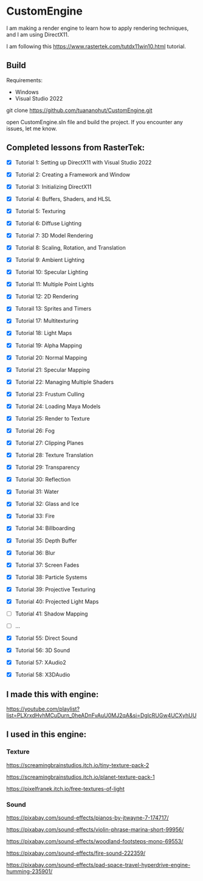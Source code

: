 # CustomEngine

I am making a render engine to learn how to apply rendering techniques, and I am using DirectX11.

I am following this https://www.rastertek.com/tutdx11win10.html tutorial. 

## Build

Requirements: 

- Windows 
- Visual Studio 2022

git clone https://github.com/tuananohut/CustomEngine.git

open CustomEngine.sln file and build the project. If you encounter any issues, let me know.

## Completed lessons from RasterTek:

- [x] Tutorial 1: Setting up DirectX11 with Visual Studio 2022
- [x] Tutorial 2: Creating a Framework and Window
- [x] Tutorial 3: Initializing DirectX11
- [x] Tutorial 4: Buffers, Shaders, and HLSL
- [x] Tutorial 5: Texturing
- [x] Tutorial 6: Diffuse Lighting
- [x] Tutorial 7: 3D Model Rendering
- [x] Tutorial 8: Scaling, Rotation, and Translation
- [x] Tutorial 9: Ambient Lighting
- [x] Tutorial 10: Specular Lighting
- [x] Tutorial 11: Multiple Point Lights
- [x] Tutorial 12: 2D Rendering
- [x] Tutorail 13: Sprites and Timers
- [x] Tutorial 17: Multitexturing
- [x] Tutorial 18: Light Maps
- [x] Tutorial 19: Alpha Mapping
- [x] Tutorial 20: Normal Mapping
- [x] Tutorial 21: Specular Mapping
- [x] Tutorial 22: Managing Multiple Shaders
- [x] Tutorial 23: Frustum Culling
- [x] Tutorial 24: Loading Maya Models
- [x] Tutorial 25: Render to Texture
- [x] Tutorial 26: Fog
- [x] Tutorial 27: Clipping Planes
- [x] Tutorial 28: Texture Translation
- [x] Tutorial 29: Transparency
- [x] Tutorial 30: Reflection
- [x] Tutorial 31: Water
- [x] Tutorial 32: Glass and Ice
- [x] Tutorial 33: Fire
- [x] Tutorial 34: Billboarding
- [x] Tutorial 35: Depth Buffer
- [x] Tutorial 36: Blur
- [x] Tutorial 37: Screen Fades
- [x] Tutorial 38: Particle Systems
- [x] Tutorial 39: Projective Texturing
- [x] Tutorial 40: Projected Light Maps
- [ ] Tutorial 41: Shadow Mapping
- [ ] ... 
- [x] Tutorial 55: Direct Sound
- [x] Tutorial 56: 3D Sound
- [x] Tutorial 57: XAudio2
- [x] Tutorial 58: X3DAudio


## I made this with engine:

https://youtube.com/playlist?list=PLXrxdHvhMCuDurn_0heADnFvAuU0MJ2qA&si=DglcRUGw4UCXyhUU

## I used in this engine:

### Texture

https://screamingbrainstudios.itch.io/tiny-texture-pack-2

https://screamingbrainstudios.itch.io/planet-texture-pack-1

https://pixelfranek.itch.io/free-textures-of-light

### Sound

https://pixabay.com/sound-effects/pianos-by-jtwayne-7-174717/

https://pixabay.com/sound-effects/violin-phrase-marina-short-99956/

https://pixabay.com/sound-effects/woodland-footsteps-mono-69553/

https://pixabay.com/sound-effects/fire-sound-222359/

https://pixabay.com/sound-effects/pad-space-travel-hyperdrive-engine-humming-235901/
